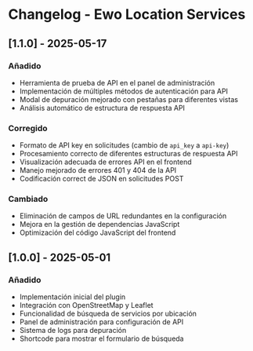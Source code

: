 # Changelog - Ewo Location Services

## [1.1.0] - 2025-05-17

### Añadido

- Herramienta de prueba de API en el panel de administración
- Implementación de múltiples métodos de autenticación para API
- Modal de depuración mejorado con pestañas para diferentes vistas
- Análisis automático de estructura de respuesta API

### Corregido

- Formato de API key en solicitudes (cambio de `api_key` a `api-key`)
- Procesamiento correcto de diferentes estructuras de respuesta API
- Visualización adecuada de errores API en el frontend
- Manejo mejorado de errores 401 y 404 de la API
- Codificación correct de JSON en solicitudes POST

### Cambiado

- Eliminación de campos de URL redundantes en la configuración
- Mejora en la gestión de dependencias JavaScript
- Optimización del código JavaScript del frontend

## [1.0.0] - 2025-05-01

### Añadido

- Implementación inicial del plugin
- Integración con OpenStreetMap y Leaflet
- Funcionalidad de búsqueda de servicios por ubicación
- Panel de administración para configuración de API
- Sistema de logs para depuración
- Shortcode para mostrar el formulario de búsqueda
